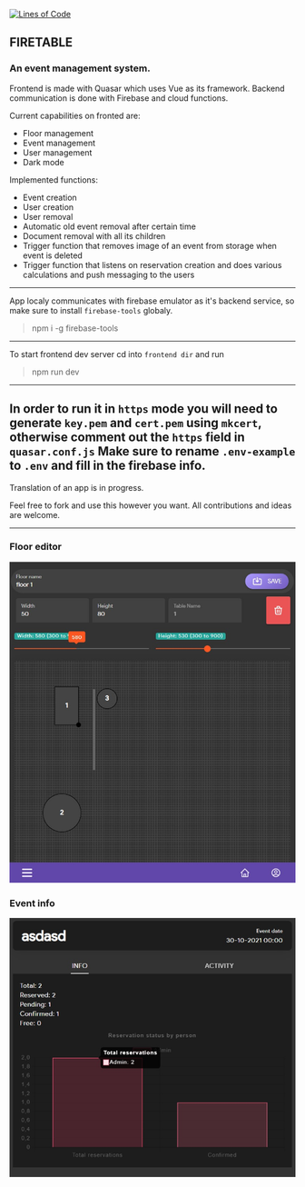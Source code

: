 [![Lines of Code](https://sonarcloud.io/api/project_badges/measure?project=Smrtnyk_Firetable&metric=ncloc)](https://sonarcloud.io/summary/new_code?id=Smrtnyk_Firetable)

## FIRETABLE

### An event management system.
Frontend is made with Quasar which uses Vue as its framework.
Backend communication is done with Firebase and cloud functions.

Current capabilities on fronted are:
* Floor management
* Event management
* User management
* Dark mode

Implemented functions:
* Event creation
* User creation
* User removal
* Automatic old event removal after certain time
* Document removal with all its children
* Trigger function that removes image of an event from storage when event is deleted
* Trigger function that listens on reservation creation and does various calculations and push messaging to the users

---

App localy communicates with firebase emulator as it's backend service, so make sure to install `firebase-tools` globaly.
>npm i -g firebase-tools

---
To start frontend dev server cd into `frontend dir` and run
>npm run dev

---
In order to run it in `https` mode you will need to generate `key.pem` and `cert.pem` using `mkcert`, otherwise comment out the `https` field in `quasar.conf.js`
Make sure to rename `.env-example` to `.env` and fill in the firebase info.
---

Translation of an app is in progress.

Feel free to fork and use this however you want.
All contributions and ideas are welcome.

---

### Floor editor
![Floor editor](https://github.com/Smrtnyk/Firetable/blob/master/screenshots/floor-editor.jpg?raw=true)


### Event info
![Event info](https://github.com/Smrtnyk/Firetable/blob/master/screenshots/event-info.jpg?raw=true)
